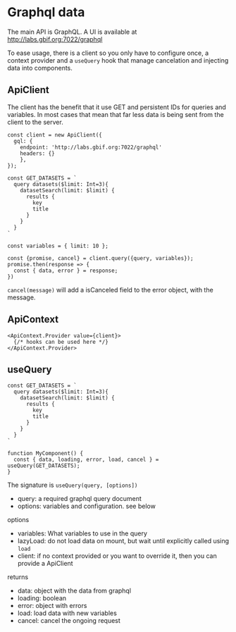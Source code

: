 # Graphql data
The main API is GraphQL. A UI is available at http://labs.gbif.org:7022/graphql

To ease usage, there is a client so you only have to configure once, a context provider and a `useQuery` hook that manage cancelation and injecting data into components.

## ApiClient
The client has the benefit that it use GET and persistent IDs for queries and variables. In most cases that mean that far less data is being sent from the client to the server.

```
const client = new ApiClient({
  gql: {
    endpoint: 'http://labs.gbif.org:7022/graphql'
    headers: {}
    },
});

const GET_DATASETS = `
  query datasets($limit: Int=3){
    datasetSearch(limit: $limit) {
      results {
        key
        title
      }
    }
  }
`

const variables = { limit: 10 };

const {promise, cancel} = client.query({query, variables});
promise.then(response => {
  const { data, error } = response;
})
```

`cancel(message)` will add a isCanceled field to the error object, with the message.

## ApiContext
```
<ApiContext.Provider value={client}>
  {/* hooks can be used here */}
</ApiContext.Provider>
```

## useQuery

```
const GET_DATASETS = `
  query datasets($limit: Int=3){
    datasetSearch(limit: $limit) {
      results {
        key
        title
      }
    }
  }
`

function MyComponent() {
  const { data, loading, error, load, cancel } = useQuery(GET_DATASETS);
}
```

The signature is `useQuery(query, [options])`
* query: a required graphql query document
* options: variables and configuration. see below

options
* variables: What variables to use in the query
* lazyLoad: do not load data on mount, but wait until explicitly called using `load`
* client: if no context provided or you want to override it, then you can provide a ApiClient

returns
* data: object with the data from graphql
* loading: boolean
* error: object with errors
* load: load data with new variables
* cancel: cancel the ongoing request
